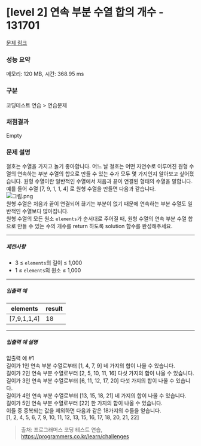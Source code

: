# [level 2] 연속 부분 수열 합의 개수 - 131701 

[문제 링크](https://school.programmers.co.kr/learn/courses/30/lessons/131701) 

### 성능 요약

메모리: 120 MB, 시간: 368.95 ms

### 구분

코딩테스트 연습 > 연습문제

### 채점결과

Empty

### 문제 설명

<p>철호는 수열을 가지고 놀기 좋아합니다. 어느 날 철호는 어떤 자연수로 이루어진 원형 수열의 연속하는 부분 수열의 합으로 만들 수 있는 수가 모두 몇 가지인지 알아보고 싶어졌습니다. 원형 수열이란 일반적인 수열에서 처음과 끝이 연결된 형태의 수열을 말합니다. 예를 들어 수열 [7, 9, 1, 1, 4] 로 원형 수열을 만들면 다음과 같습니다.<br>
<img src="https://grepp-programmers.s3.ap-northeast-2.amazonaws.com/files/production/f207cd37-34dc-4cbd-96bb-83435bd6efd4/%EA%B7%B8%EB%A6%BC.png" title="" alt="그림.png"><br>
원형 수열은 처음과 끝이 연결되어 끊기는 부분이 없기 때문에 연속하는 부분 수열도 일반적인 수열보다 많아집니다.<br>
원형 수열의 모든 원소 <code>elements</code>가 순서대로 주어질 때, 원형 수열의 연속 부분 수열 합으로 만들 수 있는 수의 개수를 return 하도록 solution 함수를 완성해주세요.</p>

<hr>

<h5>제한사항</h5>

<ul>
<li>3 ≤ <code>elements</code>의 길이 ≤ 1,000</li>
<li>1 ≤ <code>elements</code>의 원소 ≤ 1,000</li>
</ul>

<hr>

<h5>입출력 예</h5>
<table class="table">
        <thead><tr>
<th>elements</th>
<th>result</th>
</tr>
</thead>
        <tbody><tr>
<td>[7,9,1,1,4]</td>
<td>18</td>
</tr>
</tbody>
      </table>
<hr>

<h5>입출력 예 설명</h5>

<p>입출력 예 #1<br>
길이가 1인 연속 부분 수열로부터 [1, 4, 7, 9] 네 가지의 합이 나올 수 있습니다.<br>
길이가 2인 연속 부분 수열로부터 [2, 5, 10, 11, 16] 다섯 가지의 합이 나올 수 있습니다.<br>
길이가 3인 연속 부분 수열로부터 [6, 11, 12, 17, 20] 다섯 가지의 합이 나올 수 있습니다.<br>
길이가 4인 연속 부분 수열로부터 [13, 15, 18, 21] 네 가지의 합이 나올 수 있습니다.<br>
길이가 5인 연속 부분 수열로부터 [22] 한 가지의 합이 나올 수 있습니다.<br>
이들 중 중복되는 값을 제외하면 다음과 같은 18가지의 수들을 얻습니다.<br>
[1, 2, 4, 5, 6, 7, 9, 10, 11, 12, 13, 15, 16, 17, 18, 20, 21, 22]</p>


> 출처: 프로그래머스 코딩 테스트 연습, https://programmers.co.kr/learn/challenges